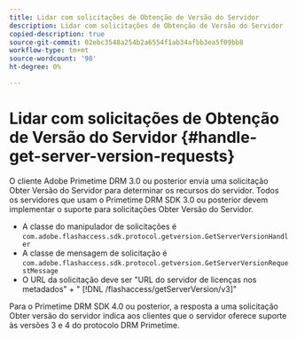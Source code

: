 ```yaml
---
title: Lidar com solicitações de Obtenção de Versão do Servidor
description: Lidar com solicitações de Obtenção de Versão do Servidor
copied-description: true
source-git-commit: 02ebc3548a254b2a6554f1ab34afbb3ea5f09bb8
workflow-type: tm+mt
source-wordcount: '98'
ht-degree: 0%

---
```


# Lidar com solicitações de Obtenção de Versão do Servidor {#handle-get-server-version-requests}

O cliente Adobe Primetime DRM 3.0 ou posterior envia uma solicitação Obter Versão do Servidor para determinar os recursos do servidor. Todos os servidores que usam o Primetime DRM SDK 3.0 ou posterior devem implementar o suporte para solicitações Obter Versão do Servidor.

* A classe do manipulador de solicitações é `com.adobe.flashaccess.sdk.protocol.getversion.GetServerVersionHandler`
* A classe de mensagem de solicitação é `com.adobe.flashaccess.sdk.protocol.getversion.GetServerVersionRequestMessage`
* O URL da solicitação deve ser &quot;URL do servidor de licenças nos metadados&quot; + &quot; [!DNL /flashaccess/getServerVersion/v3]&quot;

Para o Primetime DRM SDK 4.0 ou posterior, a resposta a uma solicitação Obter versão do servidor indica aos clientes que o servidor oferece suporte às versões 3 e 4 do protocolo DRM Primetime.
